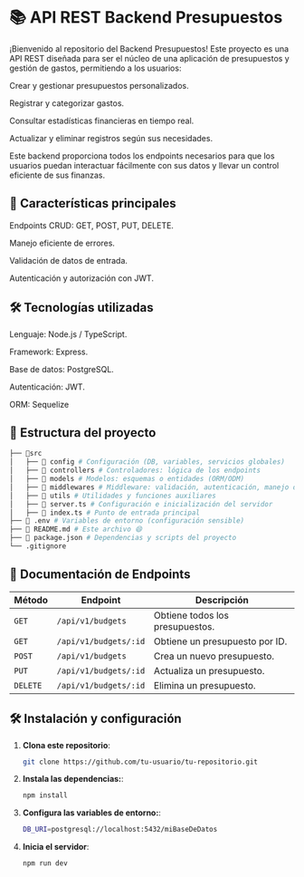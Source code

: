 # 📚 API REST Backend Presupuestos

¡Bienvenido al repositorio del Backend Presupuestos! Este proyecto es una API REST diseñada para ser el núcleo de una aplicación de presupuestos y gestión de gastos, permitiendo a los usuarios:

Crear y gestionar presupuestos personalizados.

Registrar y categorizar gastos.

Consultar estadísticas financieras en tiempo real.

Actualizar y eliminar registros según sus necesidades.

Este backend proporciona todos los endpoints necesarios para que los usuarios puedan interactuar fácilmente con sus datos y llevar un control eficiente de sus finanzas.

## 🚀 Características principales

Endpoints CRUD: GET, POST, PUT, DELETE.

Manejo eficiente de errores.

Validación de datos de entrada.

Autenticación y autorización con JWT.

## 🛠️ Tecnologías utilizadas

Lenguaje: Node.js / TypeScript.

Framework: Express.

Base de datos: PostgreSQL.

Autenticación: JWT.

ORM: Sequelize

## 📂 Estructura del proyecto

```bash
├── 📁src
│   ├── 📁 config # Configuración (DB, variables, servicios globales)
│   ├── 📁 controllers # Controladores: lógica de los endpoints
│   ├── 📁 models # Modelos: esquemas o entidades (ORM/ODM)
│   ├── 📁 middlewares # Middleware: validación, autenticación, manejo de errores
│   ├── 📁 utils # Utilidades y funciones auxiliares
│   ├── 📄 server.ts # Configuración e inicialización del servidor
│   ├── 📄 index.ts # Punto de entrada principal
├── 📄 .env # Variables de entorno (configuración sensible)
├── 📄 README.md # Este archivo 😄
├── 📄 package.json # Dependencias y scripts del proyecto
└── .gitignore
```

## 📄 Documentación de Endpoints

| **Método** | **Endpoint**          | **Descripción**                 |
| ---------- | --------------------- | ------------------------------- |
| `GET`      | `/api/v1/budgets`     | Obtiene todos los presupuestos. |
| `GET`      | `/api/v1/budgets/:id` | Obtiene un presupuesto por ID.  |
| `POST`     | `/api/v1/budgets`     | Crea un nuevo presupuesto.      |
| `PUT`      | `/api/v1/budgets/:id` | Actualiza un presupuesto.       |
| `DELETE`   | `/api/v1/budgets/:id` | Elimina un presupuesto.         |

## 🛠️ Instalación y configuración

1. **Clona este repositorio**:

   ```bash
   git clone https://github.com/tu-usuario/tu-repositorio.git

   ```

2. **Instala las dependencias:**:

   ```bash
   npm install

   ```

3. **Configura las variables de entorno:**:

   ```bash
   DB_URI=postgresql://localhost:5432/miBaseDeDatos

   ```

4. **Inicia el servidor**:

   ```bash
   npm run dev
   ```
